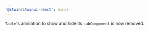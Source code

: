 ```yaml
---
'@itwin/itwinui-react': minor
---
```


`Table`'s animation to show and hide its `subComponent` is now removed.
